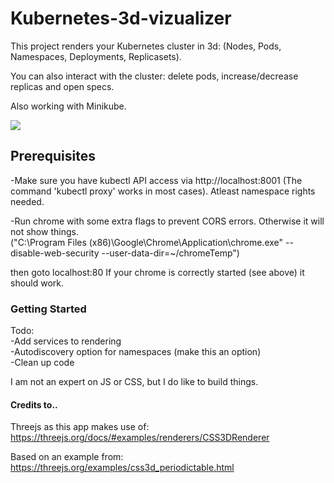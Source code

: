# Kubernetes-3d-vizualizer

This project renders your Kubernetes cluster in 3d: (Nodes, Pods, Namespaces, Deployments, Replicasets).  <br/>

You can also interact with the cluster: delete pods, increase/decrease replicas and open specs. <br/>

Also working with Minikube. <br/>

![](/k8s6.gif)

## Prerequisites

-Make sure you have kubectl API access via http://localhost:8001 (The command 'kubectl proxy' works in most cases). Atleast namespace rights needed.<br/>

-Run chrome with some extra flags to prevent CORS errors. Otherwise it will not show things. <br/>
 ("C:\Program Files (x86)\Google\Chrome\Application\chrome.exe" --disable-web-security --user-data-dir=~/chromeTemp") <br/>

then goto localhost:80 If your chrome is correctly started (see above) it should work. <br/>

### Getting Started

Todo:  <br/>
-Add services to rendering <br/>
-Autodiscovery option for namespaces (make this an option) <br/>
-Clean up code <br/>

I am not an expert on JS or CSS, but I do like to build things.

#### Credits to..
Threejs as this app makes use of:
https://threejs.org/docs/#examples/renderers/CSS3DRenderer

Based on an example from:
https://threejs.org/examples/css3d_periodictable.html
